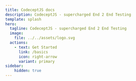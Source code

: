 ```yaml
---
title: CodeceptJS docs
description: CodeceptJS ‐ supercharged End 2 End Testing
template: splash
hero:
  tagline: CodeceptJS ‐ supercharged End 2 End Testing
  image:
    file: ../../assets/logo.svg
  actions:
    - text: Get Started
      link: /basics
      icon: right-arrow
      variant: primary
sidebar: 
    hidden: true
---
```

